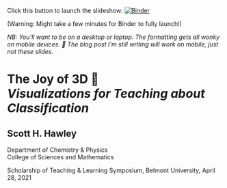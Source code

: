 Click this button to launch the slideshow: [![Binder](https://mybinder.org/badge_logo.svg)](https://mybinder.org/v2/gh/drscotthawley/talks/HEAD?filepath=SoTL_3DClass_April_2021%2FJoy-Of-3D-Slides.ipynb)

(Warning: Might take a few minutes for Binder to fully launch!)

*NB: You'll want to be on a desktop or laptop. The formatting gets all wonky on mobile devices. 🤷 The blog post I'm still writing will work on mobile, just not these slides.*


# The Joy of 3D 🎉<br>*Visualizations for Teaching about Classification*
## Scott H. Hawley
Department of Chemistry & Physics<br>
College of Sciences and Mathematics

Scholarship of Teaching &amp; Learning Symposium, Belmont University, April 28, 2021
